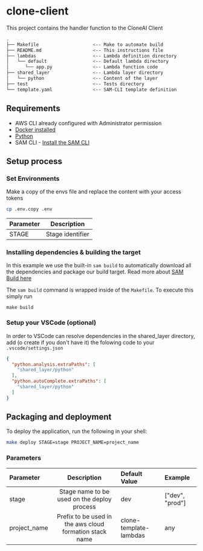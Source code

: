 # clone-client

This project contains the handler function to the CloneAI Client

```bash
.
├── Makefile                    <-- Make to automate build
├── README.md                   <-- This instructions file
├── lambdas                     <-- Lambda definition directory
│   └── default                 <-- Default lambda directory
│      └── app.py               <-- Lambda function code
├── shared_layer                <-- Lambda layer directory
│   └── python                  <-- Content of the layer
├── test                        <-- Tests directory
└── template.yaml               <-- SAM-CLI template definition
```

## Requirements

* AWS CLI already configured with Administrator permission
* [Docker installed](https://www.docker.com/community-edition)
* [Python](https://www.python.org/)
* SAM CLI - [Install the SAM CLI](https://docs.aws.amazon.com/serverless-application-model/latest/developerguide/serverless-sam-cli-install.html)

## Setup process

### Set Environments

Make a copy of the envs file and replace the content with your access tokens

```bash
cp .env.copy .env
```

|Parameter|Description|
| - | - |
|STAGE|Stage identifier|

### Installing dependencies & building the target

In this example we use the built-in `sam build` to automatically download all the dependencies and package our build target.
Read more about [SAM Build here](https://docs.aws.amazon.com/serverless-application-model/latest/developerguide/sam-cli-command-reference-sam-build.html)

The `sam build` command is wrapped inside of the `Makefile`. To execute this simply run

```shell
make build
```

### Setup your VSCode (optional)

In order to VSCode can resolve dependencies in the shared_layer directory, add (o create if you don't have it) the folowing code to your `.vscode/settings.json`

```json
{
  "python.analysis.extraPaths": [
    "shared_layer/python"
  ],
  "python.autoComplete.extraPaths": [
    "shared_layer/python"
  ]
}
```

## Packaging and deployment

To deploy the application, run the following in your shell:

```bash
make deploy STAGE=stage PROJECT_NAME=project_name
```

### Parameters

|Parameter|Description|Default Value|Example
| :-|:-:| :- | :- |
|stage|Stage name to be used on the deploy process|dev|["dev", "prod"]
|project_name|Prefix to be used in the aws cloud formation stack name|clone-template-lambdas|any|
